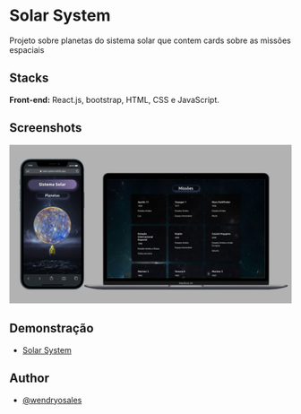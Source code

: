 
# Solar System

Projeto sobre planetas do sistema solar que contem cards sobre as missões espaciais
## Stacks

**Front-end:** React.js, bootstrap, HTML, CSS e JavaScript.

## Screenshots

![web](./solar-system.png)


## Demonstração

- [ Solar System ](https://solar-sytem.netlify.app/)

## Author

- [@wendryosales](https://www.linkedin.com/in/wendryosales/)

